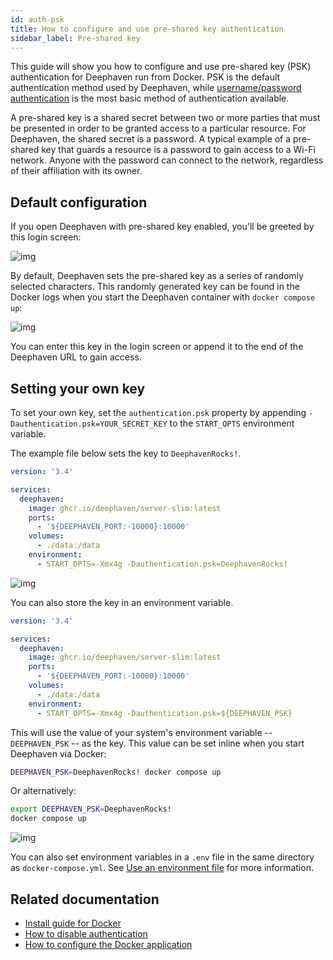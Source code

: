 ```yaml
---
id: auth-psk
title: How to configure and use pre-shared key authentication
sidebar_label: Pre-shared key
---
```


This guide will show you how to configure and use pre-shared key (PSK) authentication for Deephaven run from Docker. PSK is the default authentication method used by Deephaven, while [username/password authentication](./auth-uname-pw.md) is the most basic method of authentication available.

A pre-shared key is a shared secret between two or more parties that must be presented in order to be granted access to a particular resource. For Deephaven, the shared secret is a password. A typical example of a pre-shared key that guards a resource is a password to gain access to a Wi-Fi network. Anyone with the password can connect to the network, regardless of their affiliation with its owner.

## Default configuration

If you open Deephaven with pre-shared key enabled, you'll be greeted by this login screen:

![img](../../assets/tutorials/psk-loginscreen.png)

By default, Deephaven sets the pre-shared key as a series of randomly selected characters. This randomly generated key can be found in the Docker logs when you start the Deephaven container with `docker compose up`:

![img](../../assets/tutorials/default-psk.png)

You can enter this key in the login screen or append it to the end of the Deephaven URL to gain access.

## Setting your own key

To set your own key, set the `authentication.psk` property by appending `-Dauthentication.psk=YOUR_SECRET_KEY` to the `START_OPTS` environment variable.

The example file below sets the key to `DeephavenRocks!`.

```yaml
version: '3.4'

services:
  deephaven:
    image: ghcr.io/deephaven/server-slim:latest
    ports:
      - '${DEEPHAVEN_PORT:-10000}:10000'
    volumes:
      - ./data:/data
    environment:
      - START_OPTS=-Xmx4g -Dauthentication.psk=DeephavenRocks!
```

![img](../../assets/how-to/custom-psk.png)

You can also store the key in an environment variable.

```yaml
version: '3.4'

services:
  deephaven:
    image: ghcr.io/deephaven/server-slim:latest
    ports:
      - '${DEEPHAVEN_PORT:-10000}:10000'
    volumes:
      - ./data:/data
    environment:
      - START_OPTS=-Xmx4g -Dauthentication.psk=${DEEPHAVEN_PSK}
```

This will use the value of your system's environment variable -- `DEEPHAVEN_PSK` -- as the key. This value can be set inline when you start Deephaven via Docker:

```bash
DEEPHAVEN_PSK=DeephavenRocks! docker compose up
```

Or alternatively:

```bash
export DEEPHAVEN_PSK=DeephavenRocks!
docker compose up
```

![img](../../assets/how-to/custom-psk.png)

You can also set environment variables in a `.env` file in the same directory as `docker-compose.yml`. See [Use an environment file](https://docs.docker.com/compose/environment-variables/env-file/) for more information.

## Related documentation

- [Install guide for Docker](../../tutorials/docker-install.md)
- [How to disable authentication](./auth-anon.md)
- [How to configure the Docker application](../configuration/docker-application.md)

